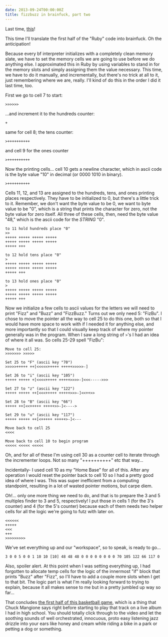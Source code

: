 ```yaml
---
date: 2013-09-24T00:00:00Z
title: fizzbuzz in brainfuck, part two
---
```


Last time, <a title="fizzbuzz in brainfuck, part one" href="/2013/09/fizzbuzz-in-brainfuck-part-one.html">this</a>!

This time I'll translate the first half of the "Ruby" code into brainfuck. Oh the anticipation!

Because every bf interpreter initializes with a completely clean memory slate, we have to set the memory cells we are going to use before we do anything else. I approximated this in Ruby by using variables to stand in for the memory slots and simply assigning them the value necessary. This time, we have to do it manually, and incrementally, but there's no trick at all to it, just remembering where we are, really. I'll kind of do this in the order I did it last time, too.

First we go to cell 7 to start:

```
>>>>>>
```

...and increment it to the hundreds counter:

```
+
```

same for cell 8; the tens counter:

```
>++++++++++
```

and cell 9 for the ones counter

```
>++++++++++
```

Now the printing cells... cell 10 gets a newline character, which in ascii code is the byte value "10" in decimal (or 0000 1010 in binary).

```
>++++++++++
```

Cells 11, 12, and 13 are assigned to the hundreds, tens, and ones printing places respectively. They have to be initialized to 0, but there's a little trick to it. Remember, we don't want the byte value to be 0, we want to byte value to be "0", which is a string that prints the character for zero, not the byte value for zero itself. All three of these cells, then, need the byte value "48," which is the ascii code for the _STRING_ "0".

```
to 11 hold hundreds place "0"
>>
+++++ +++++ +++++ +++++
+++++ +++++ +++++ +++++
+++++ +++

to 12 hold tens place "0"
>
+++++ +++++ +++++ +++++
+++++ +++++ +++++ +++++
+++++ +++

to 13 hold ones place "0"
>
+++++ +++++ +++++ +++++
+++++ +++++ +++++ +++++
+++++ +++
```

Now we initialize a few cells to ascii values for the letters we will need to print "Fizz" and "Buzz" and "FizzBuzz." Turns out we only need 5: "FizBu". I chose to move the pointer all the way to cell 25 to do this one, both so that I would have more space to work with if I needed it for anything else, and more importantly so that I could visually keep track of where my pointer generally was in the program. When I saw a long string of `>`'s I had an idea of where it all was. So cells 25-29 spell "FizBu":


```
Move to cell 25:
>>>>>>> >>>>>

Set 25 to "F" (ascii key "70")
>>>>>+++++ ++[<<<<<+++++ +++++>>>>>-]

Set 26 to "i" (ascii key "105")
+++++ +++++ +[<<<<+++++ +++++>>>>-]<<<----->>>

Set 27 to "z" (ascii key "122")
+++++ +++++ ++[<<<+++++ +++++>>>-]<<++>>

Set 28 to "B" (ascii key "66")
+++++ ++[<<+++++ +++++>>-]<---->

Set 29 to "u" (ascii key "117")
+++++ +++++ ++[<+++++ +++++>-]<---

Move back to cell 25
<<<<

Move back to cell 10 to begin program
<<<<< <<<<< <<<<<
```

Oh, and for all of these I'm using cell 30 as a counter cell to iterate through the incrementer loops. Not so many "++++++++++" etc that way...

Incidentally- I used cell 10 as my "Home Base" for all of this. After any operation I would reset the pointer back to cell 10 so I had a pretty good idea of where I was. This was super inefficient from a computing standpoint, resulting in a lot of wasted pointer motions, but carpe diem.

Oh!... only one more thing we need to do, and that is to prepare the 3 and 5 multiples finder to 3 and 5, respectively! I put those in cells 1 (for the 3's counter) and 4 (for the 5's counter) because each of them needs two helper cells for all the logic we're going to futz with later on.

```
<<<<<<
+++++
<<<
+++
>>>>>>>>>
```

We've set everything up and our "workspace", so to speak, is ready to go...

```
3 0 0 5 0 0 1 10 10 [10] 48 48 48 0 0 0 0 0 0 0 0 70 105 122 66 117 0
```

Also, spoiler alert. At this point when I was setting everything up, I had forgotten to allocate temp cells for the logic of the innermost "if" block that prints "Buzz" after "Fizz", so I'll have to add a couple more slots when I get to that bit. The logic part is what I'm really looking forward to trying to explain, because it all makes sense to me but in a pretty jumbled up way so far...

That concludes <a href="http://www.youtube.com/watch?v=QIL-nwJfGgg" target="_blank">the first half of this basketball game</a>, which is a thing that Chuck Mangione says right before starting to play that track on a live album I had in high school. You should totally click through to the video and let the soothing sounds of well orchestrated, innocuous, proto easy listening jazz drizzle into your ears like honey and cream while riding a bike in a park or petting a dog or something.

